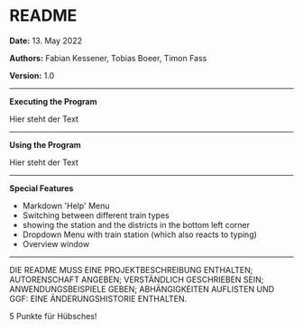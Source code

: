 # README

**Date:** 13. May 2022

**Authors:** Fabian Kessener, Tobias Boeer, Timon Fass

**Version:** 1.0

---

**Executing the Program**

Hier steht der Text

---

**Using the Program**

Hier steht der Text

---

**Special Features**

- Markdown 'Help' Menu
- Switching between different train types
- showing the station and the districts in the bottom left corner
- Dropdown Menu with train station (which also reacts to typing)
- Overview window

---
DIE README MUSS EINE PROJEKTBESCHREIBUNG ENTHALTEN; AUTORENSCHAFT ANGEBEN; VERSTÄNDLICH GESCHRIEBEN SEIN; 
ANWENDUNGSBEISPIELE GEBEN; ABHÄNGIGKEITEN AUFLISTEN UND GGF: EINE ÄNDERUNGSHISTORIE ENTHALTEN.

5 Punkte für Hübsches!
